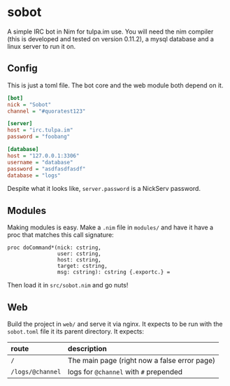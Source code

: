 sobot
=====

A simple IRC bot in Nim for tulpa.im use. You will need the nim compiler (this 
is developed and tested on version 0.11.2), a mysql database and a linux server 
to run it on.

Config
------

This is just a toml file. The bot core and the web module both depend on it.

```ini
[bot]
nick = "Sobot"
channel = "#quoratest123"

[server]
host = "irc.tulpa.im"
password = "foobang"

[database]
host = "127.0.0.1:3306"
username = "database"
password = "asdfasdfasdf"
database = "logs"
```

Despite what it looks like, `server.password` is a NickServ password.

Modules
-------

Making modules is easy. Make a `.nim` file in `modules/` and have it have 
a proc that matches this call signature:

```nimrod
proc doCommand*(nick: cstring,
                user: cstring,
                host: cstring,
                target: cstring,
                msg: cstring): cstring {.exportc.} =
```

Then load it in `src/sobot.nim` and go nuts!

Web
---

Build the project in `web/` and serve it via nginx. It expects to be run with 
the `sobot.toml` file it its parent directory. It expects:

| route            | description                                  |
|:---------------- |:-------------------------------------------- |
| `/`              | The main page (right now a false error page) |
| `/logs/@channel` | logs for `@channel` with `#` prepended       |
